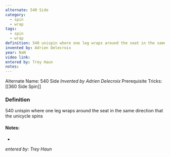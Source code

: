 ```yaml
---
alternate: 540 Side
category:
  - spin
  - wrap
tags:
  - spin
  - wrap
definition: 540 unispin where one leg wraps around the seat in the same direction that the unicycle spins
invented by: Adrien Delecroix
year: NaN
video link: 
entered by: Trey Haun
notes: 
---
```

Alternate Name: 540 Side
*Invented by Adrien Delecroix*
Prerequisite Tricks: [[360 Side Spin]]

### Definition
540 unispin where one leg wraps around the seat in the same direction that the unicycle spins


#### Notes:
- 
*entered by: Trey Haun*
